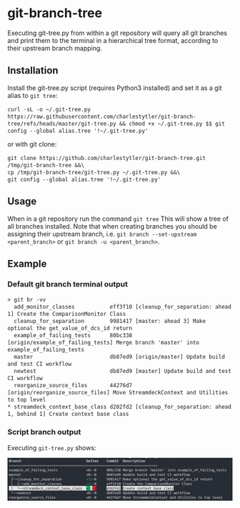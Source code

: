 # git-branch-tree

Executing git-tree.py from within a git repository will query all git branches and print them to the terminal in a hierarchical tree format, according to their upstream branch mapping.

## Installation
Install the git-tree.py script (requires Python3 installed) and set it as a git alias to `git tree`:
```
curl -sL -o ~/.git-tree.py https://raw.githubusercontent.com/charlestytler/git-branch-tree/refs/heads/master/git-tree.py && chmod +x ~/.git-tree.py $$ git config --global alias.tree '!~/.git-tree.py'
```
or with git clone:
```
git clone https://github.com/charlestytler/git-branch-tree.git /tmp/git-branch-tree &&\
cp /tmp/git-branch-tree/git-tree.py ~/.git-tree.py &&\
git config --global alias.tree '!~/.git-tree.py'
```

## Usage
When in a git repository run the command `git tree`
This will show a tree of all branches installed.
Note that when creating branches you should be assigning their upstream branch, i.e. `git branch --set-upstream <parent_branch>` or `git branch -u <parent_branch>`.

## Example

### Default git branch terminal output
```
> git br -vv
  add_monitor_classes           eff3f10 [cleanup_for_separation: ahead 1] Create the ComparisonMonitor Class
  cleanup_for_separation        9981417 [master: ahead 3] Make optional the get_value_of_dcs_id return
  example_of_failing_tests      80bc338 [origin/example_of_failing_tests] Merge branch 'master' into example_of_failing_tests
  master                        db87ed9 [origin/master] Update build and test CI workflow
  newtest                       db87ed9 [master] Update build and test CI workflow
  reorganize_source_files       44276d7 [origin/reorganize_source_files] Move StreamdeckContext and Utilities to top level
* streamdeck_context_base_class d202fd2 [cleanup_for_separation: ahead 1, behind 1] Create context base class
```
  
### Script branch output
Executing `git-tree.py` shows:  

![Example printout with color formatting](printout_example.png)

